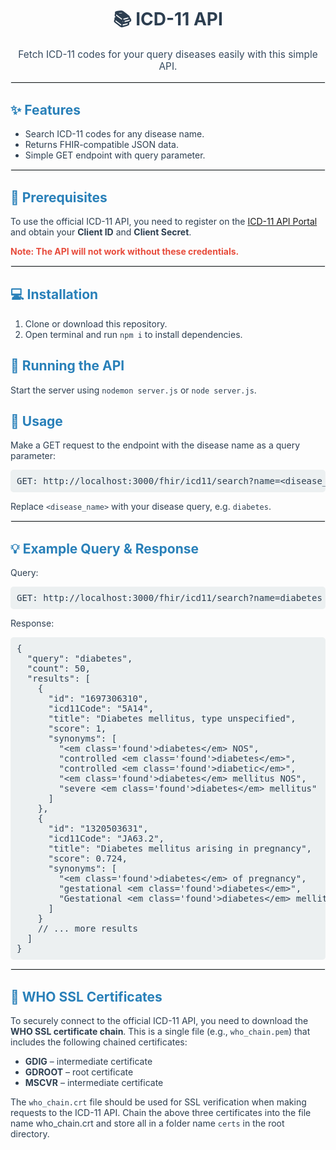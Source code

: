 <!-- README.md for ICD-11 API -->

<h1 style="text-align:center; color:#2c3e50;">📚 ICD-11 API</h1>
<p style="text-align:center; font-size:1.1em; color:#34495e;">Fetch ICD-11 codes for your query diseases easily with this simple API.</p>

<hr style="border:1px solid #ecf0f1;">

<h2 style="color:#2980b9;">✨ Features</h2>
<ul style="color:#2c3e50; font-size:1em;">
  <li>Search ICD-11 codes for any disease name.</li>
  <li>Returns FHIR-compatible JSON data.</li>
  <li>Simple GET endpoint with query parameter.</li>
</ul>

<hr style="border:1px solid #ecf0f1;">

<h2 style="color:#2980b9;">🔑 Prerequisites</h2>
<p style="color:#2c3e50; font-size:1em;">
  To use the official ICD-11 API, you need to register on the <a href="https://icd.who.int/icdapi/Account/Register" target="_blank">ICD-11 API Portal</a> and obtain your <strong>Client ID</strong> and <strong>Client Secret</strong>.
</p>
<p style="color:#e74c3c; font-weight:bold;">Note: The API will not work without these credentials.</p>

<hr style="border:1px solid #ecf0f1;">

<h2 style="color:#2980b9;">💻 Installation</h2>
<ol style="color:#2c3e50; font-size:1em;">
  <li>Clone or download this repository.</li>
  <li>Open terminal and run <code>npm i</code> to install dependencies.</li>
</ol>

<h2 style="color:#2980b9;">🚀 Running the API</h2>
<p style="color:#2c3e50; font-size:1em;">
  Start the server using <code>nodemon server.js</code> or <code>node server.js</code>.
</p>

<h2 style="color:#2980b9;">📡 Usage</h2>
<p style="color:#2c3e50; font-size:1em;">
  Make a GET request to the endpoint with the disease name as a query parameter:
</p>

<pre style="background-color:#ecf0f1; padding:10px; border-radius:5px; color:#2c3e50;">
GET: http://localhost:3000/fhir/icd11/search?name=&lt;disease_name&gt;
</pre>

<p style="color:#2c3e50; font-size:1em;">
Replace <code>&lt;disease_name&gt;</code> with your disease query, e.g. <code>diabetes</code>.
</p>

<hr style="border:1px solid #ecf0f1;">

<h2 style="color:#2980b9;">💡 Example Query & Response</h2>

<p style="color:#2c3e50; font-size:1em;">Query:</p>
<pre style="background-color:#ecf0f1; padding:10px; border-radius:5px; color:#2c3e50;">
GET: http://localhost:3000/fhir/icd11/search?name=diabetes
</pre>

<p style="color:#2c3e50; font-size:1em;">Response:</p>
<pre style="background-color:#ecf0f1; padding:10px; border-radius:5px; color:#2c3e50;">
{
  "query": "diabetes",
  "count": 50,
  "results": [
    {
      "id": "1697306310",
      "icd11Code": "5A14",
      "title": "Diabetes mellitus, type unspecified",
      "score": 1,
      "synonyms": [
        "&lt;em class='found'&gt;diabetes&lt;/em&gt; NOS",
        "controlled &lt;em class='found'&gt;diabetes&lt;/em&gt;",
        "controlled &lt;em class='found'&gt;diabetic&lt;/em&gt;",
        "&lt;em class='found'&gt;diabetes&lt;/em&gt; mellitus NOS",
        "severe &lt;em class='found'&gt;diabetes&lt;/em&gt; mellitus"
      ]
    },
    {
      "id": "1320503631",
      "icd11Code": "JA63.2",
      "title": "Diabetes mellitus arising in pregnancy",
      "score": 0.724,
      "synonyms": [
        "&lt;em class='found'&gt;diabetes&lt;/em&gt; of pregnancy",
        "gestational &lt;em class='found'&gt;diabetes&lt;/em&gt;",
        "Gestational &lt;em class='found'&gt;diabetes&lt;/em&gt; mellitus NOS"
      ]
    }
    // ... more results
  ]
}
</pre>

<hr style="border:1px solid #ecf0f1;">

<h2 style="color:#2980b9;">🔐 WHO SSL Certificates</h2>
<p style="color:#2c3e50; font-size:1em;">
  To securely connect to the official ICD-11 API, you need to download the <strong>WHO SSL certificate chain</strong>.  
  This is a single file (e.g., <code>who_chain.pem</code>) that includes the following chained certificates:
</p>
<ul style="color:#2c3e50; font-size:1em;">
  <li><strong>GDIG</strong> – intermediate certificate</li>
  <li><strong>GDROOT</strong> – root certificate</li>
  <li><strong>MSCVR</strong> – intermediate certificate</li>
</ul>

<p style="color:#2c3e50; font-size:1em;">
  The <code>who_chain.crt</code> file should be used for SSL verification when making requests to the ICD-11 API. Chain the above three certificates into the file name who_chain.crt and store all in a folder name <code>certs</code> in the root directory.
</p>




